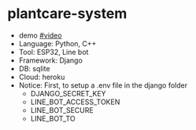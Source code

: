 # plantcare-system

- demo [#video](https://youtu.be/---t79FYN9c)
- Language: Python, C++
- Tool: ESP32, Line bot
- Framework: Django
- DB: sqlite
- Cloud: heroku
- Notice: First, to setup a .env file in the django folder
  - DJANGO_SECRET_KEY
  - LINE_BOT_ACCESS_TOKEN
  - LINE_BOT_SECURE
  - LINE_BOT_TO
